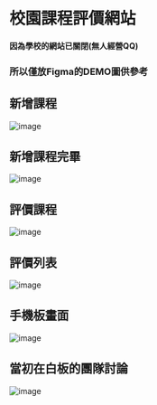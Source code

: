 # 校園課程評價網站<br/>
#### 因為學校的網站已關閉(無人經營QQ)
### 所以僅放Figma的DEMO圖供參考

## 新增課程
![image](https://github.com/EastDetective/ProjectCourseJudge/blob/master/01%20%E6%96%B0%E5%A2%9E%E8%AA%B2%E7%A8%8B.png)
<br/>

## 新增課程完畢
![image](https://github.com/EastDetective/ProjectCourseJudge/blob/master/02%20%E6%96%B0%E5%A2%9E%E8%AA%B2%E7%A8%8B%E5%AE%8C%E7%95%A2.png)
<br/>

## 評價課程
![image](https://github.com/EastDetective/ProjectCourseJudge/blob/master/03%20%E8%A9%95%E5%83%B9%E8%AA%B2%E7%A8%8B.png)
<br/>

## 評價列表
![image](https://github.com/EastDetective/ProjectCourseJudge/blob/master/04%20%E8%A9%95%E5%83%B9%E5%88%97%E8%A1%A8.png)
<br/>

## 手機板畫面
![image](https://github.com/EastDetective/ProjectCourseJudge/blob/master/05%20%E6%89%8B%E6%A9%9F%E6%9D%BF%E7%95%AB%E9%9D%A2.png)
<br/>

## 當初在白板的團隊討論
![image](https://github.com/EastDetective/ProjectCourseJudge/blob/master/06%20%E7%95%B6%E5%88%9D%E8%A8%8E%E8%AB%96%E7%95%AB%E9%9D%A2.png)
<br/>


